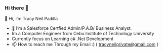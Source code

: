 ### Hi there 👋

👋 Hi, I’m Tracy Neil Padilla
- 👀 I’m a Salesforce Certfied Admin/P.A.B/ Business Analyst.
- Im a Computer Engineer from Cebu Institute of Technology University
- Currently focus on Learning c# .Net Development
- 📫 How to reach me Through my Email :) ( tracyneilprivate@gmail.com )

<!--
**neil231-create/neil231-create** is a ✨ _special_ ✨ repository because its `README.md` (this file) appears on your GitHub profile.

Here are some ideas to get you started:

- 🔭 I’m currently working on Brushing up my skills at c# development
- 🌱 I’m currently learning c#
- 👯 I’m looking to collaborate on ...
- 🤔 I’m looking for help with ...
- 💬 Ask me about ...
- 📫 How to reach me: ...
- 😄 Pronouns: ...
- ⚡ Fun fact: ...
-->
